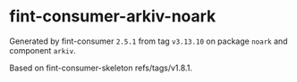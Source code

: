 # fint-consumer-arkiv-noark

Generated by fint-consumer `2.5.1` from tag `v3.13.10` on package `noark` and component `arkiv`.

Based on fint-consumer-skeleton refs/tags/v1.8.1.
